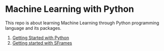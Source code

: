 # Machine Learning with Python

This repo is about learning Machine Learning through Python programming language and its packages.

1. [Getting Started with Python](lessons/1-python-notebook.ipynb)
2. [Getting started with SFrames](2-SFrames.ipynb)
